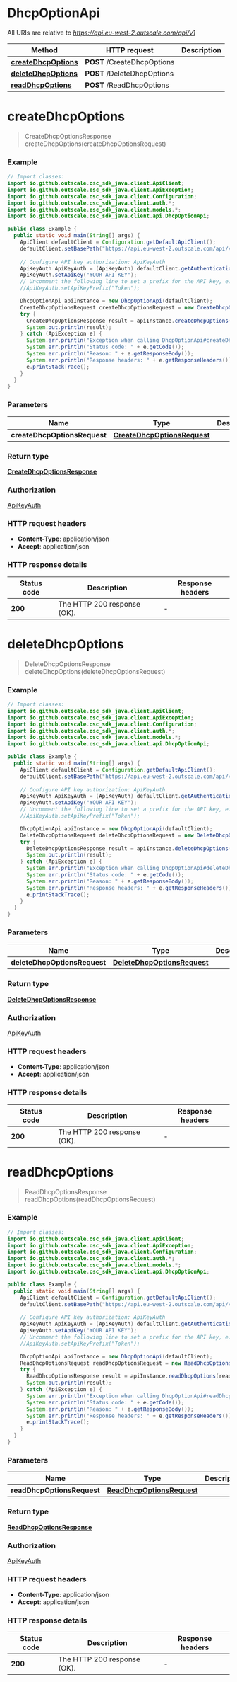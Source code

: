 # DhcpOptionApi

All URIs are relative to *https://api.eu-west-2.outscale.com/api/v1*

| Method | HTTP request | Description |
|------------- | ------------- | -------------|
| [**createDhcpOptions**](DhcpOptionApi.md#createDhcpOptions) | **POST** /CreateDhcpOptions |  |
| [**deleteDhcpOptions**](DhcpOptionApi.md#deleteDhcpOptions) | **POST** /DeleteDhcpOptions |  |
| [**readDhcpOptions**](DhcpOptionApi.md#readDhcpOptions) | **POST** /ReadDhcpOptions |  |


<a name="createDhcpOptions"></a>
# **createDhcpOptions**
> CreateDhcpOptionsResponse createDhcpOptions(createDhcpOptionsRequest)



### Example
```java
// Import classes:
import io.github.outscale.osc_sdk_java.client.ApiClient;
import io.github.outscale.osc_sdk_java.client.ApiException;
import io.github.outscale.osc_sdk_java.client.Configuration;
import io.github.outscale.osc_sdk_java.client.auth.*;
import io.github.outscale.osc_sdk_java.client.models.*;
import io.github.outscale.osc_sdk_java.client.api.DhcpOptionApi;

public class Example {
  public static void main(String[] args) {
    ApiClient defaultClient = Configuration.getDefaultApiClient();
    defaultClient.setBasePath("https://api.eu-west-2.outscale.com/api/v1");
    
    // Configure API key authorization: ApiKeyAuth
    ApiKeyAuth ApiKeyAuth = (ApiKeyAuth) defaultClient.getAuthentication("ApiKeyAuth");
    ApiKeyAuth.setApiKey("YOUR API KEY");
    // Uncomment the following line to set a prefix for the API key, e.g. "Token" (defaults to null)
    //ApiKeyAuth.setApiKeyPrefix("Token");

    DhcpOptionApi apiInstance = new DhcpOptionApi(defaultClient);
    CreateDhcpOptionsRequest createDhcpOptionsRequest = new CreateDhcpOptionsRequest(); // CreateDhcpOptionsRequest | 
    try {
      CreateDhcpOptionsResponse result = apiInstance.createDhcpOptions(createDhcpOptionsRequest);
      System.out.println(result);
    } catch (ApiException e) {
      System.err.println("Exception when calling DhcpOptionApi#createDhcpOptions");
      System.err.println("Status code: " + e.getCode());
      System.err.println("Reason: " + e.getResponseBody());
      System.err.println("Response headers: " + e.getResponseHeaders());
      e.printStackTrace();
    }
  }
}
```

### Parameters

| Name | Type | Description  | Notes |
|------------- | ------------- | ------------- | -------------|
| **createDhcpOptionsRequest** | [**CreateDhcpOptionsRequest**](CreateDhcpOptionsRequest.md)|  | [optional] |

### Return type

[**CreateDhcpOptionsResponse**](CreateDhcpOptionsResponse.md)

### Authorization

[ApiKeyAuth](../README.md#ApiKeyAuth)

### HTTP request headers

 - **Content-Type**: application/json
 - **Accept**: application/json

### HTTP response details
| Status code | Description | Response headers |
|-------------|-------------|------------------|
| **200** | The HTTP 200 response (OK). |  -  |

<a name="deleteDhcpOptions"></a>
# **deleteDhcpOptions**
> DeleteDhcpOptionsResponse deleteDhcpOptions(deleteDhcpOptionsRequest)



### Example
```java
// Import classes:
import io.github.outscale.osc_sdk_java.client.ApiClient;
import io.github.outscale.osc_sdk_java.client.ApiException;
import io.github.outscale.osc_sdk_java.client.Configuration;
import io.github.outscale.osc_sdk_java.client.auth.*;
import io.github.outscale.osc_sdk_java.client.models.*;
import io.github.outscale.osc_sdk_java.client.api.DhcpOptionApi;

public class Example {
  public static void main(String[] args) {
    ApiClient defaultClient = Configuration.getDefaultApiClient();
    defaultClient.setBasePath("https://api.eu-west-2.outscale.com/api/v1");
    
    // Configure API key authorization: ApiKeyAuth
    ApiKeyAuth ApiKeyAuth = (ApiKeyAuth) defaultClient.getAuthentication("ApiKeyAuth");
    ApiKeyAuth.setApiKey("YOUR API KEY");
    // Uncomment the following line to set a prefix for the API key, e.g. "Token" (defaults to null)
    //ApiKeyAuth.setApiKeyPrefix("Token");

    DhcpOptionApi apiInstance = new DhcpOptionApi(defaultClient);
    DeleteDhcpOptionsRequest deleteDhcpOptionsRequest = new DeleteDhcpOptionsRequest(); // DeleteDhcpOptionsRequest | 
    try {
      DeleteDhcpOptionsResponse result = apiInstance.deleteDhcpOptions(deleteDhcpOptionsRequest);
      System.out.println(result);
    } catch (ApiException e) {
      System.err.println("Exception when calling DhcpOptionApi#deleteDhcpOptions");
      System.err.println("Status code: " + e.getCode());
      System.err.println("Reason: " + e.getResponseBody());
      System.err.println("Response headers: " + e.getResponseHeaders());
      e.printStackTrace();
    }
  }
}
```

### Parameters

| Name | Type | Description  | Notes |
|------------- | ------------- | ------------- | -------------|
| **deleteDhcpOptionsRequest** | [**DeleteDhcpOptionsRequest**](DeleteDhcpOptionsRequest.md)|  | [optional] |

### Return type

[**DeleteDhcpOptionsResponse**](DeleteDhcpOptionsResponse.md)

### Authorization

[ApiKeyAuth](../README.md#ApiKeyAuth)

### HTTP request headers

 - **Content-Type**: application/json
 - **Accept**: application/json

### HTTP response details
| Status code | Description | Response headers |
|-------------|-------------|------------------|
| **200** | The HTTP 200 response (OK). |  -  |

<a name="readDhcpOptions"></a>
# **readDhcpOptions**
> ReadDhcpOptionsResponse readDhcpOptions(readDhcpOptionsRequest)



### Example
```java
// Import classes:
import io.github.outscale.osc_sdk_java.client.ApiClient;
import io.github.outscale.osc_sdk_java.client.ApiException;
import io.github.outscale.osc_sdk_java.client.Configuration;
import io.github.outscale.osc_sdk_java.client.auth.*;
import io.github.outscale.osc_sdk_java.client.models.*;
import io.github.outscale.osc_sdk_java.client.api.DhcpOptionApi;

public class Example {
  public static void main(String[] args) {
    ApiClient defaultClient = Configuration.getDefaultApiClient();
    defaultClient.setBasePath("https://api.eu-west-2.outscale.com/api/v1");
    
    // Configure API key authorization: ApiKeyAuth
    ApiKeyAuth ApiKeyAuth = (ApiKeyAuth) defaultClient.getAuthentication("ApiKeyAuth");
    ApiKeyAuth.setApiKey("YOUR API KEY");
    // Uncomment the following line to set a prefix for the API key, e.g. "Token" (defaults to null)
    //ApiKeyAuth.setApiKeyPrefix("Token");

    DhcpOptionApi apiInstance = new DhcpOptionApi(defaultClient);
    ReadDhcpOptionsRequest readDhcpOptionsRequest = new ReadDhcpOptionsRequest(); // ReadDhcpOptionsRequest | 
    try {
      ReadDhcpOptionsResponse result = apiInstance.readDhcpOptions(readDhcpOptionsRequest);
      System.out.println(result);
    } catch (ApiException e) {
      System.err.println("Exception when calling DhcpOptionApi#readDhcpOptions");
      System.err.println("Status code: " + e.getCode());
      System.err.println("Reason: " + e.getResponseBody());
      System.err.println("Response headers: " + e.getResponseHeaders());
      e.printStackTrace();
    }
  }
}
```

### Parameters

| Name | Type | Description  | Notes |
|------------- | ------------- | ------------- | -------------|
| **readDhcpOptionsRequest** | [**ReadDhcpOptionsRequest**](ReadDhcpOptionsRequest.md)|  | [optional] |

### Return type

[**ReadDhcpOptionsResponse**](ReadDhcpOptionsResponse.md)

### Authorization

[ApiKeyAuth](../README.md#ApiKeyAuth)

### HTTP request headers

 - **Content-Type**: application/json
 - **Accept**: application/json

### HTTP response details
| Status code | Description | Response headers |
|-------------|-------------|------------------|
| **200** | The HTTP 200 response (OK). |  -  |

